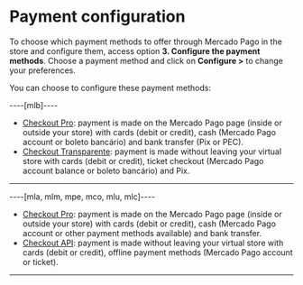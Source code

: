 # Payment configuration

To choose which payment methods to offer through Mercado Pago in the store and configure them, access option **3. Configure the payment methods**. Choose a payment method and click on **Configure >** to change your preferences.

You can choose to configure these payment methods:

----[mlb]---- 
* [Checkout Pro](/developers/es/docs/woocommerce/payments-configuration/checkout-pro): payment is made on the Mercado Pago page (inside or outside your store) with cards (debit or credit), cash (Mercado Pago account or boleto bancário) and bank transfer (Pix or PEC).
* [Checkout Transparente](/developers/es/docs/woocommerce/payments-configuration/checkout-api): payment is made without leaving your virtual store with cards (debit or credit), ticket checkout (Mercado Pago account balance or boleto bancário) and Pix.
------------
----[mla, mlm, mpe, mco, mlu, mlc]----
* [Checkout Pro](/developers/es/docs/woocommerce/payments-configuration/checkout-pro): payment is made on the Mercado Pago page (inside or outside your store) with cards (debit or credit), cash (Mercado Pago account or other payment methods available) and bank transfer.
* [Checkout API](/developers/es/docs/woocommerce/payments-configuration/checkout-api): payment is made without leaving your virtual store with cards (debit or credit), offline payment methods (Mercado Pago account or ticket).
------------